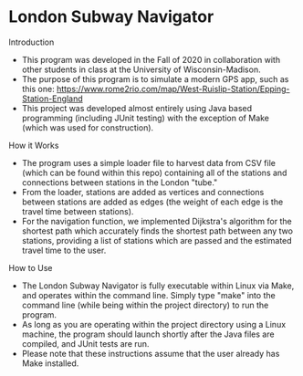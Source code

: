 # London Subway Navigator

Introduction
 - This program was developed in the Fall of 2020 in collaboration with other students in class at the University of Wisconsin-Madison.
 - The purpose of this program is to simulate a modern GPS app, such as this one:
 https://www.rome2rio.com/map/West-Ruislip-Station/Epping-Station-England
 - This project was developed almost entirely using Java based programming (including JUnit testing) with the exception of Make (which was used for construction).
 
How it Works
 - The program uses a simple loader file to harvest data from CSV file (which can be found within this repo) containing all of the stations and connections between stations in the London "tube."
 - From the loader, stations are added as vertices and connections between stations are added as edges (the weight of each edge is the travel time between stations).
 - For the navigation function, we implemented Dijkstra's algorithm for the shortest path which accurately finds the shortest path between any two stations, providing a list of stations which are passed and the estimated travel time to the user.

How to Use
 - The London Subway Navigator is fully executable within Linux via Make, and operates within the command line. Simply type "make" into the command line (while being within the project directory) to run the program.
 - As long as you are operating within the project directory using a Linux machine, the program should launch shortly after the Java files are compiled, and JUnit tests are run.
 - Please note that these instructions assume that the user already has Make installed.

 
